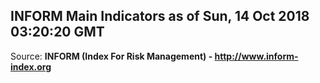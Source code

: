 ## INFORM Main Indicators as of Sun, 14 Oct 2018 03:20:20 GMT

Source: **INFORM (Index For Risk Management) - http://www.inform-index.org**
